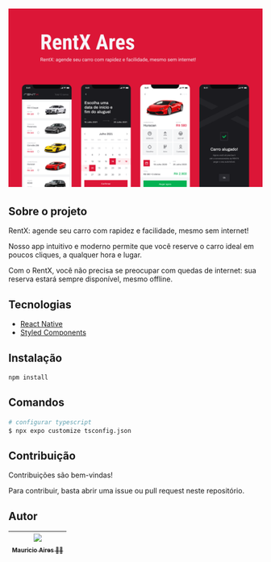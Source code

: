 # ![Cover](.github/assets/rentex.png)

## Sobre o projeto

RentX: agende seu carro com rapidez e facilidade, mesmo sem internet!

Nosso app intuitivo e moderno permite que você reserve o carro ideal em poucos cliques, a qualquer hora e lugar.

Com o RentX, você não precisa se preocupar com quedas de internet: sua reserva estará sempre disponível, mesmo offline.

## Tecnologias

- [React Native](https://reactnative.dev/)
- [Styled Components](https://styled-components.com/docs/basics)

## Instalação

```sh
npm install
```

## Comandos

```bash
# configurar typescript
$ npx expo customize tsconfig.json
```

## Contribuição

Contribuições são bem-vindas!

Para contribuir, basta abrir uma issue ou pull request neste repositório.

## Autor

| [<img loading="lazy" src="https://github.com/MauricioAires.png" width=115><br><sub>Mauricio Aires 👋🏽</sub>](https://github.com/MauricioAires) |
| :-------------------------------------------------------------------------------------------------------------------------------------------: |

